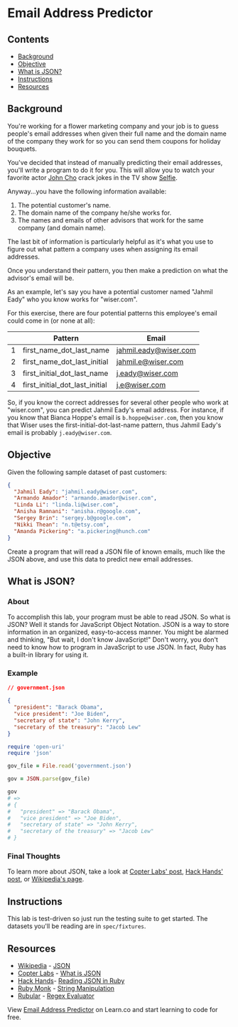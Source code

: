 

# Email Address Predictor

## Contents

* [Background](#background)
* [Objective](#objective)
* [What is JSON?](#what-is-json)
* [Instructions](#instructions)
* [Resources](#resources)

## Background 

You're working for a flower marketing company and your job is to guess people's email addresses when given their full name and the domain name of the company they work for so you can send them coupons for holiday bouquets.

You've decided that instead of manually predicting their email addresses, you'll write a program to do it for you. This will allow you to watch your favorite actor [John Cho](http://www.imdb.com/name/nm0158626/) crack jokes in the TV show [Selfie](http://www.hulu.com/selfie).

Anyway...you have the following information available:

1. The potential customer's name.
2. The domain name of the company he/she works for.
3. The names and emails of other advisors that work for the same company (and domain name).

The last bit of information is particularly helpful as it's what you use to figure out what pattern a company uses when assigning its email addresses.

Once you understand their pattern, you then make a prediction on what the advisor's email will be.

As an example, let's say you have a potential customer named "Jahmil Eady" who you know works for "wiser.com".

For this exercise, there are four potential patterns this employee's email could come in (or none at all):

|        | Pattern                           | Email                |
|--------|-----------------------------------|----------------------|  
|1       |first_name_dot_last_name           |jahmil.eady@wiser.com |
|2       |first_name_dot_last_initial        |jahmil.e@wiser.com    |
|3       |first_initial_dot_last_name        |j.eady@wiser.com      |
|4       |first_initial_dot_last_initial     |j.e@wiser.com         |

So, if you know the correct addresses for several other people who work at "wiser.com", you can predict Jahmil Eady's email address. For instance, if you know that Bianca Hoppe's email is `b.hoppe@wiser.com`, then you know that Wiser uses the first-initial-dot-last-name pattern, thus Jahmil Eady's email is probably `j.eady@wiser.com`.

## Objective

Given the following sample dataset of past customers:

```json
{
  "Jahmil Eady": "jahmil.eady@wiser.com",
  "Armando Amador": "armando.amador@wiser.com",
  "Linda Li": "linda.li@wiser.com",
  "Anisha Ramnani": "anisha.r@google.com",
  "Sergey Brin": "sergey.b@google.com",
  "Nikki Thean": "n.t@etsy.com",
  "Amanda Pickering": "a.pickering@hunch.com"
}
```

Create a program that will read a JSON file of known emails, much like the JSON above, and use this data to predict new email addresses.

## What is JSON?

### About 

To accomplish this lab, your program must be able to read JSON. So what is JSON? Well it stands for JavaScript Object Notation. JSON is a way to store information in an organized, easy-to-access manner. You might be alarmed and thinking, "But wait, I don't know JavaScript!" Don't worry, you don't need to know how to program in JavaScript to use JSON. In fact, Ruby has a built-in library for using it.

### Example

```json
// government.json

{
  "president": "Barack Obama",
  "vice president": "Joe Biden",
  "secretary of state": "John Kerry",
  "secretary of the treasury": "Jacob Lew"
}
```

```ruby
require 'open-uri'
require 'json'

gov_file = File.read('government.json')

gov = JSON.parse(gov_file)

gov
# => 
# {
#   "president" => "Barack Obama",
#   "vice president" => "Joe Biden",
#   "secretary of state" => "John Kerry",
#   "secretary of the treasury" => "Jacob Lew"
# }
```

### Final Thoughts

To learn more about JSON, take a look at [Copter Labs' post](http://www.copterlabs.com/blog/json-what-it-is-how-it-works-how-to-use-it/), [Hack Hands' post](https://hackhands.com/ruby-read-json-file-hash/), or [Wikipedia's page](http://en.wikipedia.org/wiki/JSON).

## Instructions

This lab is test-driven so just run the testing suite to get started. The datasets you'll be reading are in `spec/fixtures`.

## Resources

* [Wikipedia](http://en.wikipedia.org/) - [JSON](http://en.wikipedia.org/wiki/JSON)
* [Copter Labs](http://www.copterlabs.com/) - [What is JSON](http://www.copterlabs.com/blog/json-what-it-is-how-it-works-how-to-use-it/)
* [Hack Hands](https://hackhands.com/)- [Reading JSON in Ruby](https://hackhands.com/ruby-read-json-file-hash/)
* [Ruby Monk](http://rubymonk.com/) - [String Manipulation](http://rubymonk.com/learning/books/1/chapters/5-strings/lessons/8-string-advanced)
* [Rubular](http://rubular.com/) - [Regex Evaluator](http://rubular.com/)

<p data-visibility='hidden'>View <a href='https://learn.co/lessons/email-guesser' title='Email Address Predictor'>Email Address Predictor</a> on Learn.co and start learning to code for free.</p>
